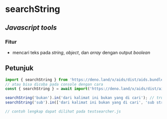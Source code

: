 # searchString
## _Javascript tools_

### Fitur
- mencari teks pada _string_, _object_, dan _array_ dengan output _boolean_ 

## Petunjuk

```javascript
import { searchString } from 'https://deno.land/x/aids/dist/aids.bundle.js?source'
// atau bisa dicoba pada console dengan cara
const { searchString } = await import('https://deno.land/x/aids/dist/aids.bundle.js?source')

searchString('bukan').in('dari kalimat ini bukan yang di cari'); // true
searchString('sub').in(['dari kalimat ini bukan yang di cari', 'sub string']); // true

// contoh lengkap dapat dilihat pada testsearcher.js
```


